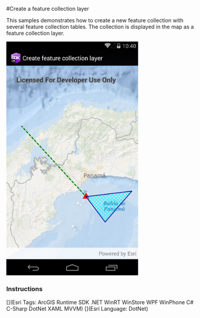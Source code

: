 #Create a feature collection layer

This samples demonstrates how to create a new feature collection with several feature collection tables. The collection is displayed in the map as a feature collection layer.

<img src="CreateFeatureCollectionLayer.jpg" width="350"/>

### Instructions



[](Esri Tags: ArcGIS Runtime SDK .NET WinRT WinStore WPF WinPhone C# C-Sharp DotNet XAML MVVM)
[](Esri Language: DotNet)
